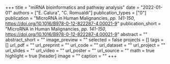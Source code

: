 +++
title = "miRNA bioinformatics and pathway analysis"
date = "2022-01-01"
authors = ["E. Calura", "C. Romualdi"]
publication_types = ["0"]
publication = "MicroRNA in Human Malignancies, _pp. 141-150_, https://doi.org/10.1016/B978-0-12-822287-4.00021-9"
publication_short = "MicroRNA in Human Malignancies, _pp. 141-150_, https://doi.org/10.1016/B978-0-12-822287-4.00021-9"
abstract = ""
abstract_short = ""
image_preview = ""
selected = false
projects = []
tags = []
url_pdf = ""
url_preprint = ""
url_code = ""
url_dataset = ""
url_project = ""
url_slides = ""
url_video = ""
url_poster = ""
url_source = ""
math = true
highlight = true
[header]
image = ""
caption = ""
+++

